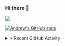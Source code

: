 ### Hi there 👋
![](https://komarev.com/ghpvc/?username=hi5ae&label=PROFILE+VIEWS&style=for-the-badge&color=brightgreen)



[![Andrew's GitHub stats](https://github-readme-stats.vercel.app/api?username=hi5a)](https://github.com/anuraghazra/github-readme-stats)

<details>
  <summary>⚡ Recent GitHub Activity</summary>
  <br/>
<a href="https://github.com/ashutosh00710/github-readme-activity-graph"><img alt="Andrew's Activity Graph" src="https://activity-graph.herokuapp.com/graph/?username=hi5a&bg_color=fff&color=000&line=00E676&point=000&hide_border=true" /></a>
</details>



<!--
**hi5a/hi5a** is a ✨ _special_ ✨ repository because its `README.md` (this file) appears on your GitHub profile.

Here are some ideas to get you started:

- 🔭 I’m currently working on ...
- 🌱 I’m currently learning ...
- 👯 I’m looking to collaborate on ...
- 🤔 I’m looking for help with ...
- 💬 Ask me about ...
- 📫 How to reach me: ...
- 😄 Pronouns: ...
- ⚡ Fun fact: ...
-->
